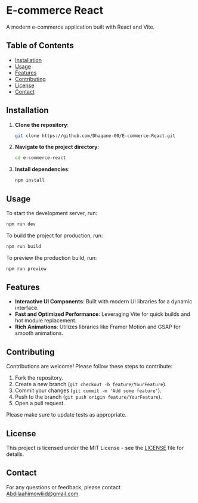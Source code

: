 # E-commerce React

A modern e-commerce application built with React and Vite.

## Table of Contents

- [Installation](#installation)
- [Usage](#usage)
- [Features](#features)
- [Contributing](#contributing)
- [License](#license)
- [Contact](#contact)

## Installation

1. **Clone the repository**:
   ```bash
   git clone https://github.com/Dhaqane-00/E-commerce-React.git
   ```
2. **Navigate to the project directory**:
   ```bash
   cd e-commerce-react
   ```
3. **Install dependencies**:
   ```bash
   npm install
   ```

## Usage

To start the development server, run:
```bash
npm run dev
```

To build the project for production, run:
```bash
npm run build
```

To preview the production build, run:
```bash
npm run preview
```

## Features

- **Interactive UI Components**: Built with modern UI libraries for a dynamic interface.
- **Fast and Optimized Performance**: Leveraging Vite for quick builds and hot module replacement.
- **Rich Animations**: Utilizes libraries like Framer Motion and GSAP for smooth animations.

## Contributing

Contributions are welcome! Please follow these steps to contribute:

1. Fork the repository.
2. Create a new branch (`git checkout -b feature/YourFeature`).
3. Commit your changes (`git commit -m 'Add some feature'`).
4. Push to the branch (`git push origin feature/YourFeature`).
5. Open a pull request.

Please make sure to update tests as appropriate.

## License

This project is licensed under the MIT License - see the [LICENSE](LICENSE) file for details.

## Contact

For any questions or feedback, please contact [Abdilaahimowliid@gmail.com](mailto:abdilaahimowliid@gmail.com).
